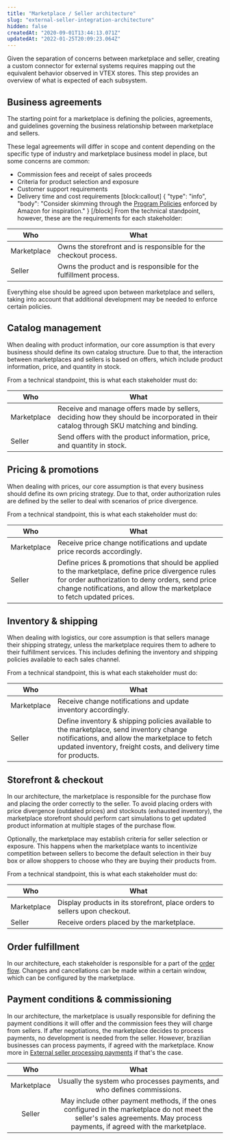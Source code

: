 ```yaml
---
title: "Marketplace / Seller architecture"
slug: "external-seller-integration-architecture"
hidden: false
createdAt: "2020-09-01T13:44:13.071Z"
updatedAt: "2022-01-25T20:09:23.064Z"
---
```

Given the separation of concerns between marketplace and seller, creating a custom connector for external systems requires mapping out the equivalent behavior observed in VTEX stores. This step provides an overview of what is expected of each subsystem.

## Business agreements

The starting point for a marketplace is defining the policies, agreements, and guidelines governing the business relationship between marketplace and sellers. 

These legal agreements will differ in scope and content depending on the specific type of industry and marketplace business model in place, but some concerns are common:

- Commission fees and receipt of sales proceeds
- Criteria for product selection and exposure
- Customer support requirements
- Delivery time and cost requirements
[block:callout]
{
  "type": "info",
  "body": "Consider skimming through the [Program Policies](https://sellercentral.amazon.com/gp/help/external/help.html?itemID=521&language=en_US&ref=efph_521_cont_SNV3657R94YP9DZ) enforced by Amazon for inspiration."
}
[/block]
From the technical standpoint, however, these are the requirements for each stakeholder:

|Who | What|
| --- | --- |
| Marketplace  | Owns the storefront and is responsible for the checkout process.  |
| Seller   | Owns the product and is responsible for the fulfillment process.  |

Everything else should be agreed upon between marketplace and sellers, taking into account that additional development may be needed to enforce certain policies.

## Catalog management

When dealing with product information, our core assumption is that every business should define its own catalog structure. Due to that, the interaction between marketplaces and sellers is based on offers, which include product information, price, and quantity in stock.

From a technical standpoint, this is what each stakeholder must do:

|Who | What|
| --- | --- |
| Marketplace  | Receive and manage offers made by sellers, deciding how they should be incorporated in their catalog through SKU matching and binding.  |
| Seller   | Send offers with the product information, price, and quantity in stock.  |

## Pricing & promotions

When dealing with prices, our core assumption is that every business should define its own pricing strategy. Due to that, order authorization rules are defined by the seller to deal with scenarios of price divergence.

From a technical standpoint, this is what each stakeholder must do:

|Who | What|
| --- | --- |
| Marketplace  | Receive price change notifications and update price records accordingly.  |
| Seller   | Define prices & promotions that should be applied to the marketplace, define price divergence rules for order authorization to deny orders, send price change notifications, and allow the marketplace to fetch updated prices.  |

## Inventory & shipping

When dealing with logistics, our core assumption is that sellers manage their shipping strategy, unless the marketplace requires them to adhere to their fulfillment services. This includes defining the inventory and shipping policies available to each sales channel. 

From a technical standpoint, this is what each stakeholder must do:

|Who | What|
| --- | --- |
| Marketplace  | Receive change notifications and update inventory accordingly.  |
| Seller   | Define inventory & shipping policies available to the marketplace, send inventory change notifications, and allow the marketplace to fetch updated inventory, freight costs, and delivery time for products.  |

## Storefront & checkout

In our architecture, the marketplace is responsible for the purchase flow and placing the order correctly to the seller. To avoid placing orders with price divergence (outdated prices) and stockouts (exhausted inventory), the marketplace storefront should perform cart simulations to get updated product information at multiple stages of the purchase flow.

Optionally, the marketplace may establish criteria for seller selection or exposure. This happens when the marketplace wants to incentivize competition between sellers to become the default selection in their buy box or allow shoppers to choose who they are buying their products from.

From a technical standpoint, this is what each stakeholder must do:

|Who | What|
| --- | --- |
| Marketplace  | Display products in its storefront, place orders to sellers upon checkout.  |
| Seller   | Receive orders placed by the marketplace. |

## Order fulfillment

In our architecture, each stakeholder is responsible for a part of the [order flow](https://help.vtex.com/tracks/pedidos--2xkTisx4SXOWXQel8Jg8sa/4811ExCe3WrEiRMV3sy9n8). Changes and cancellations can be made within a certain window, which can be configured by the marketplace.

## Payment conditions & commissioning

In our architecture, the marketplace is usually responsible for defining the payment conditions it will offer and the commission fees they will charge from sellers. If after negotiations, the marketplace decides to process payments, no development is needed from the seller. However, brazilian businesses can process payments, if agreed with the marketplace. Know more in [External seller processing payments](https://developers.vtex.com/vtex-rest-api/docs/external-seller-processing-payments) if that's the case.

|     Who     |                                    What                                    |
|:-----------:|:--------------------------------------------------------------------------:|
| Marketplace | Usually the system who processes payments, and who defines commissions.                                 |
| Seller      | May include other payment methods, if the ones configured in the marketplace do not meet the seller's sales agreements. May process payments, if agreed with the marketplace. |
